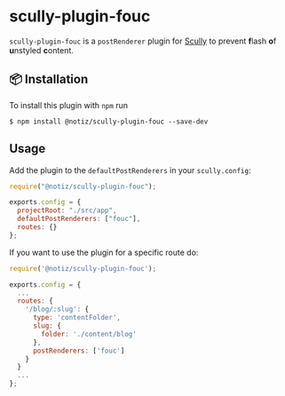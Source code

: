 # scully-plugin-fouc

`scully-plugin-fouc` is a `postRenderer` plugin for [Scully](http://scully.io/) to prevent **f**lash **o**f **u**nstyled **c**ontent.

## 📦 Installation

To install this plugin with `npm` run

```
$ npm install @notiz/scully-plugin-fouc --save-dev
```

## Usage

Add the plugin to the `defaultPostRenderers` in your `scully.config`:

```js
require("@notiz/scully-plugin-fouc");

exports.config = {
  projectRoot: "./src/app",
  defaultPostRenderers: ["fouc"],
  routes: {}
};
```

If you want to use the plugin for a specific route do:

```js
require('@notiz/scully-plugin-fouc');

exports.config = {
  ...
  routes: {
    '/blog/:slug': {
      type: 'contentFolder',
      slug: {
        folder: './content/blog'
      },
      postRenderers: ['fouc']
    }
  }
  ...
};

```
